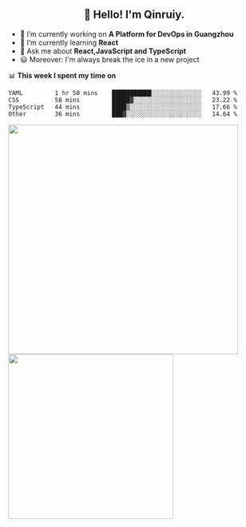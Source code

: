 <h2 align="center">👋 Hello! I'm Qinruiy.</h2>


- 🔭 I’m currently working on **A Platform for DevOps in Guangzhou**
- 🌱 I’m currently learning **React**
- 💬 Ask me about **React,JavaScript and TypeScript**
- 😃 Moreover: I'm always break the ice in a new project

📊 **This week I spent my time on**

<!--START_SECTION:waka-->

```text
YAML         1 hr 50 mins    ███████████░░░░░░░░░░░░░░   43.99 %
CSS          58 mins         █████▓░░░░░░░░░░░░░░░░░░░   23.22 %
TypeScript   44 mins         ████▒░░░░░░░░░░░░░░░░░░░░   17.66 %
Other        36 mins         ███▓░░░░░░░░░░░░░░░░░░░░░   14.64 %
```

<!--END_SECTION:waka-->

<p>
<img align="left" width="460" src="https://github-readme-stats.vercel.app/api?username=Qinruiy&custom_title=Qrinruiy's Github Stats&theme=graywhite&hide_border=true"/> <img align="left" width="330" src="https://github-readme-stats.vercel.app/api/top-langs/?username=Qinruiy&layout=compact&theme=graywhite&hide_border=true"/>
</p>
